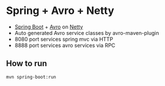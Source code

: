 # Spring + Avro + Netty

* [Spring Boot](http://projects.spring.io/spring-boot) + [Avro](http://avro.apache.org) on [Netty](http://netty.io)
* Auto generated Avro service classes by avro-maven-plugin
* 8080 port services spring mvc via HTTP
* 8888 port services avro services via RPC

## How to run

```
mvn spring-boot:run
```

